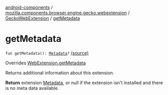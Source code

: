 [android-components](../../index.md) / [mozilla.components.browser.engine.gecko.webextension](../index.md) / [GeckoWebExtension](index.md) / [getMetadata](./get-metadata.md)

# getMetadata

`fun getMetadata(): `[`Metadata`](../../mozilla.components.concept.engine.webextension/-metadata/index.md)`?` [(source)](https://github.com/mozilla-mobile/android-components/blob/master/components/browser/engine-gecko-beta/src/main/java/mozilla/components/browser/engine/gecko/webextension/GeckoWebExtension.kt#L224)

Overrides [WebExtension.getMetadata](../../mozilla.components.concept.engine.webextension/-web-extension/get-metadata.md)

Returns additional information about this extension.

**Return**
extension [Metadata](../../mozilla.components.concept.engine.webextension/-metadata/index.md), or null if the extension isn't
installed and there is no meta data available.

